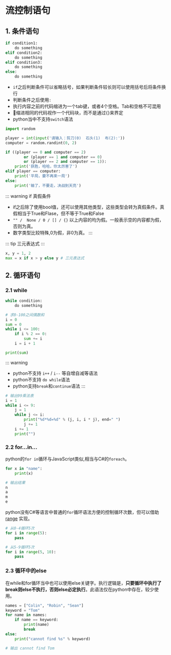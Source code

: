 # 流控制语句

## 1. 条件语句
```py
if condition1:
    do something
elif condition2:
    do something
elif condition3:
    do something
else:
    do something
```
* `if`之后判断条件可以省略括号，如果判断条件较长则可以使用括号后将条件换行
* 判断条件之后使用`:`
* 执行内容之前的代码缩进为一个tab键，或者4个空格。Tab和空格不可混用
* 缩进相同的代码视作一个代码块，而不是通过{}来界定
* python当中不支持`switch`语法

```py
import random

player = int(input('请输入：剪刀(0)  石头(1)  布(2):'))
computer = random.randint(0, 2)

if ((player == 0 and computer == 2)
        or (player == 1 and computer == 0)
        or (player == 2 and computer == 1)):
    print('获胜，哈哈，你太厉害了')
elif player == computer:
    print('平局，要不再来一局')
else:
    print('输了，不要走，决战到天亮')
```

::: warning if 真假条件
* if之后除了使用bool值，还可以使用其他类型，这些类型会转为真假条件。真假相当于True和Flase，但不等于True和False
* `"" /  None / 0 / [] / {}` 以上内容的均为假。一般表示空的内容都为假，否则为真。
* 数字类型比较特殊,0为假，非0为真。
:::

::: tip 
三元表达式
:::
```py
x, y = 1, 2
max = x if x > y else y # 三元表达式
```

## 2. 循环语句
### 2.1 while

```py
while condition:
    do something
```

```py
# 求0-100之间偶数和
i = 0
sum = 0
while i <= 100:
    if i % 2 == 0:
        sum += i
    i = i + 1

print(sum)
```
::: warning
* python不支持 `i++` / `i--` 等自增自减等语法
* python不支持 `do while`语法
* python支持`break`和`continue`语法
:::

```py
# 输出99乘法表
i = 1
while i <= 9:
    j = 1
    while j <= i:
        print("%d*%d=%d" % (j, i, i * j), end=" ")
        j += 1
    i += 1
    print("")
```

### 2.2 for...in...
python的`for in`循环与JavaScript类似,相当与C#的`foreach`。
```py
for x in "name":
    print(x)

# 输出结果
n
a
m
e
```
python没有C#等语言中普通的`for`循环语法方便的控制循环次数，但可以借助 [range](list.md#_1-2-1-range) 实现。

```py
# 从0-4循环5次
for i in range(5):
    pass

# 从5-9循环5次
for i in range(5, 10):
    pass
```

### 2.3 循环中的else
在while和for循环当中也可以使用else关键字。执行逻辑是，**只要循环中执行了break则else不执行，否则else必定执行**。此语法仅在python中存在，较少使用。

```py
names = ["Colin", "Robin", "Sean"]
keyword = "Tom"
for name in names:
    if name == keyword:
        print(name)
        break
else:
    print("cannot find %s" % keyword)

# 输出 cannot find Tom
```